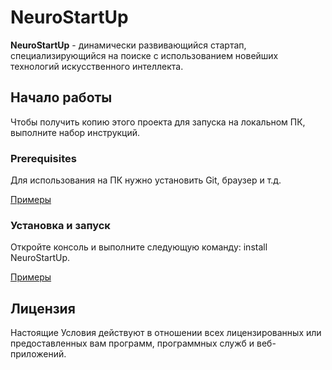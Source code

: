 # NeuroStartUp

**NeuroStartUp** - динамически развивающийся стартап, специализирующийся на поиске с использованием новейших технологий искусственного интеллекта.

## Начало работы

Чтобы получить копию этого проекта для запуска на локальном ПК, выполните набор инструкций.

### Prerequisites

Для использования на ПК нужно установить  Git, браузер и т.д.

[Примеры](https://github.com/netology-code/git-homeworks/blob/master/introduction/example.md)

### Установка и запуск

Откройте консоль и выполните следующую команду: install NeuroStartUp.

[Примеры](https://github.com/netology-code/git-homeworks/blob/master/introduction/example.md)

## Лицензия

Настоящие Условия действуют в отношении всех лицензированных или предоставленных вам программ, программных служб и веб-приложений.